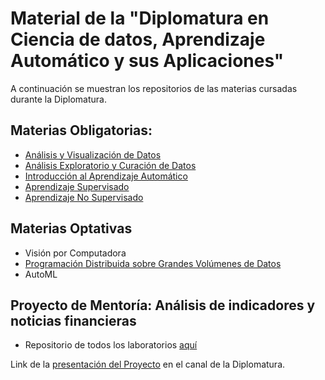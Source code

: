 # Material de la "Diplomatura en Ciencia de datos, Aprendizaje Automático y sus Aplicaciones"

A continuación se muestran los repositorios de las materias cursadas durante la Diplomatura.

## Materias Obligatorias:
- [Análisis y Visualización de Datos](https://github.com/benjaminocampo/AyVD)
- [Análisis Exploratorio y Curación de Datos](https://github.com/benjaminocampo/DataCuration)
- [Introducción al Aprendizaje Automático](https://github.com/benjaminocampo/intro_ml)
- [Aprendizaje Supervisado](https://github.com/PamelaPairo/aprendizaje_supervisado)
- [Aprendizaje No Supervisado](https://github.com/AntoSambuceti/No-Supervisado)

## Materias Optativas
- Visión por Computadora
- [Programación Distribuida sobre Grandes Volúmenes de Datos](https://github.com/benjaminocampo/diplodatos_bigdata)
- AutoML

## Proyecto de Mentoría: Análisis de indicadores y noticias financieras
- Repositorio de todos los laboratorios [aquí](https://github.com/Mentoria-Financiera-DiploDatos)

Link de la [presentación del Proyecto](https://www.youtube.com/watch?v=V0tefFfP9vQ&t=11s&ab_channel=DiplomaturaenCienciadeDatos) en el canal de la Diplomatura.
